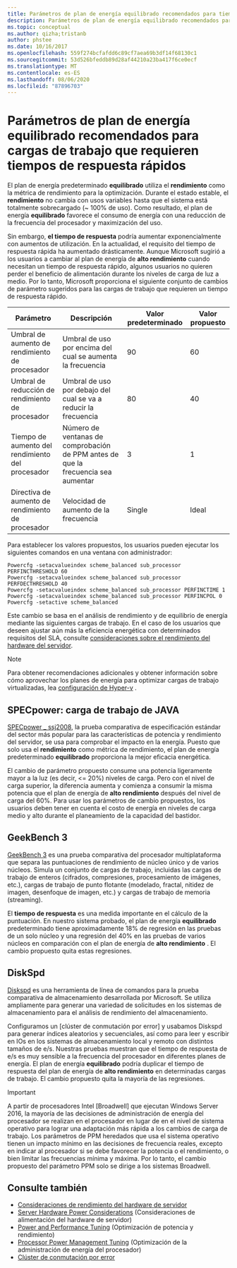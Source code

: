 ```yaml
---
title: Parámetros de plan de energía equilibrado recomendados para tiempos de respuesta rápidos
description: Parámetros de plan de energía equilibrado recomendados para tiempos de respuesta rápidos
ms.topic: conceptual
ms.author: qizha;tristanb
author: phstee
ms.date: 10/16/2017
ms.openlocfilehash: 559f274bcfafdd6c89cf7aea69b3df14f68130c1
ms.sourcegitcommit: 53d526bfeddb89d28af44210a23ba417f6ce0ecf
ms.translationtype: MT
ms.contentlocale: es-ES
ms.lasthandoff: 08/06/2020
ms.locfileid: "87896703"
---
```

# <a name="recommended-balanced-power-plan-parameters-for-workloads-requiring-quick-response-times"></a>Parámetros de plan de energía equilibrado recomendados para cargas de trabajo que requieren tiempos de respuesta rápidos

El plan de energía predeterminado **equilibrado** utiliza el **rendimiento** como la métrica de rendimiento para la optimización. Durante el estado estable, el **rendimiento** no cambia con usos variables hasta que el sistema está totalmente sobrecargado (~ 100% de uso).  Como resultado, el plan de energía **equilibrado** favorece el consumo de energía con una reducción de la frecuencia del procesador y maximización del uso.

Sin embargo, **el tiempo de respuesta** podría aumentar exponencialmente con aumentos de utilización. En la actualidad, el requisito del tiempo de respuesta rápida ha aumentado drásticamente. Aunque Microsoft sugirió a los usuarios a cambiar al plan de energía de **alto rendimiento** cuando necesitan un tiempo de respuesta rápido, algunos usuarios no quieren perder el beneficio de alimentación durante los niveles de carga de luz a medio. Por lo tanto, Microsoft proporciona el siguiente conjunto de cambios de parámetro sugeridos para las cargas de trabajo que requieren un tiempo de respuesta rápido.


| Parámetro | Descripción | Valor predeterminado | Valor propuesto |
|------------------------|--------------------------------------------------------------------------------------------------------------------------------------------------------|----------------------------------------------------------------------------------|-----------------------------------------------------------------------------------------------------------------------------------------------------------|
| Umbral de aumento de rendimiento de procesador | Umbral de uso por encima del cual se aumenta la frecuencia | 90 | 60 |
| Umbral de reducción de rendimiento de procesador | Umbral de uso por debajo del cual se va a reducir la frecuencia | 80 | 40 |
| Tiempo de aumento del rendimiento del procesador | Número de ventanas de comprobación de PPM antes de que la frecuencia sea aumentar | 3 | 1 |
| Directiva de aumento de rendimiento de procesador | Velocidad de aumento de la frecuencia | Single | Ideal |

Para establecer los valores propuestos, los usuarios pueden ejecutar los siguientes comandos en una ventana con administrador:

``` syntax
Powercfg -setacvalueindex scheme_balanced sub_processor PERFINCTHRESHOLD 60
Powercfg -setacvalueindex scheme_balanced sub_processor PERFDECTHRESHOLD 40
Powercfg -setacvalueindex scheme_balanced sub_processor PERFINCTIME 1
Powercfg -setacvalueindex scheme_balanced sub_processor PERFINCPOL 0
Powercfg -setactive scheme_balanced
```

Este cambio se basa en el análisis de rendimiento y de equilibrio de energía mediante las siguientes cargas de trabajo. En el caso de los usuarios que deseen ajustar aún más la eficiencia energética con determinados requisitos del SLA, consulte [consideraciones sobre el rendimiento del hardware del servidor](../power.md).

>[!Note]
> Para obtener recomendaciones adicionales y obtener información sobre cómo aprovechar los planes de energía para optimizar cargas de trabajo virtualizadas, lea [configuración de Hyper-v](../../role/hyper-v-server/configuration.md) .

## <a name="specpower--java-workload"></a>SPECpower: carga de trabajo de JAVA

[SPECpower \_ ssj2008](http://spec.org/power_ssj2008/), la prueba comparativa de especificación estándar del sector más popular para las características de potencia y rendimiento del servidor, se usa para comprobar el impacto en la energía. Puesto que solo usa el **rendimiento** como métrica de rendimiento, el plan de energía predeterminado **equilibrado** proporciona la mejor eficacia energética.

El cambio de parámetro propuesto consume una potencia ligeramente mayor a la luz (es decir, <= 20%) niveles de carga. Pero con el nivel de carga superior, la diferencia aumenta y comienza a consumir la misma potencia que el plan de energía de **alto rendimiento** después del nivel de carga del 60%. Para usar los parámetros de cambio propuestos, los usuarios deben tener en cuenta el costo de energía en niveles de carga medio y alto durante el planeamiento de la capacidad del bastidor.

## <a name="geekbench-3"></a>GeekBench 3

[GeekBench 3](http://www.geekbench.com/geekbench3/) es una prueba comparativa del procesador multiplataforma que separa las puntuaciones de rendimiento de núcleo único y de varios núcleos. Simula un conjunto de cargas de trabajo, incluidas las cargas de trabajo de enteros (cifrados, compresiones, procesamiento de imágenes, etc.), cargas de trabajo de punto flotante (modelado, fractal, nitidez de imagen, desenfoque de imagen, etc.) y cargas de trabajo de memoria (streaming).

El **tiempo de respuesta** es una medida importante en el cálculo de la puntuación. En nuestro sistema probado, el plan de energía **equilibrado** predeterminado tiene aproximadamente 18% de regresión en las pruebas de un solo núcleo y una regresión del 40% en las pruebas de varios núcleos en comparación con el plan de energía de **alto rendimiento** . El cambio propuesto quita estas regresiones.

## <a name="diskspd"></a>DiskSpd

[Diskspd](https://en.wikipedia.org/wiki/Diskspd) es una herramienta de línea de comandos para la prueba comparativa de almacenamiento desarrollada por Microsoft. Se utiliza ampliamente para generar una variedad de solicitudes en los sistemas de almacenamiento para el análisis de rendimiento del almacenamiento.

Configuramos un [clúster de conmutación por error] y usabamos Diskspd para generar índices aleatorios y secuenciales, así como para leer y escribir en IOs en los sistemas de almacenamiento local y remoto con distintos tamaños de e/s. Nuestras pruebas muestran que el tiempo de respuesta de e/s es muy sensible a la frecuencia del procesador en diferentes planes de energía. El plan de energía **equilibrado** podría duplicar el tiempo de respuesta del plan de energía de **alto rendimiento** en determinadas cargas de trabajo. El cambio propuesto quita la mayoría de las regresiones.

>[!Important]
>A partir de procesadores Intel [Broadwell] que ejecutan Windows Server 2016, la mayoría de las decisiones de administración de energía del procesador se realizan en el procesador en lugar de en el nivel de sistema operativo para lograr una adaptación más rápida a los cambios de carga de trabajo. Los parámetros de PPM heredados que usa el sistema operativo tienen un impacto mínimo en las decisiones de frecuencia reales, excepto en indicar al procesador si se debe favorecer la potencia o el rendimiento, o bien limitar las frecuencias mínima y máxima. Por lo tanto, el cambio propuesto del parámetro PPM solo se dirige a los sistemas Broadwell.

## <a name="see-also"></a>Consulte también
- [Consideraciones de rendimiento del hardware de servidor](../index.md)
- [Server Hardware Power Considerations](../power.md) (Consideraciones de alimentación del hardware de servidor)
- [Power and Performance Tuning](power-performance-tuning.md) (Optimización de potencia y rendimiento)
- [Processor Power Management Tuning](processor-power-management-tuning.md) (Optimización de la administración de energía del procesador)
- [Clúster de conmutación por error](https://technet.microsoft.com/library/cc725923.aspx)
